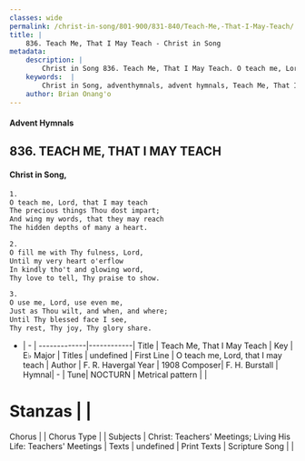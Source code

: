 ```yaml
---
classes: wide
permalink: /christ-in-song/801-900/831-840/Teach-Me,-That-I-May-Teach/
title: |
    836. Teach Me, That I May Teach - Christ in Song
metadata:
    description: |
        Christ in Song 836. Teach Me, That I May Teach. O teach me, Lord, that I may teach The precious things Thou dost impart; And wing my words, that they may reach The hidden depths of many a heart.
    keywords:  |
        Christ in Song, adventhymnals, advent hymnals, Teach Me, That I May Teach, O teach me, Lord, that I may teach. 
    author: Brian Onang'o
---
```


#### Advent Hymnals
## 836. TEACH ME, THAT I MAY TEACH
####  Christ in Song,

```txt
1.
O teach me, Lord, that I may teach
The precious things Thou dost impart;
And wing my words, that they may reach
The hidden depths of many a heart.

2.
O fill me with Thy fulness, Lord,
Until my very heart o'erflow
In kindly tho't and glowing word,
Thy love to tell, Thy praise to show.

3.
O use me, Lord, use even me,
Just as Thou wilt, and when, and where;
Until Thy blessed face I see,
Thy rest, Thy joy, Thy glory share.

```

- |   -  |
-------------|------------|
Title | Teach Me, That I May Teach |
Key | E♭ Major |
Titles | undefined |
First Line | O teach me, Lord, that I may teach |
Author | F. R. Havergal
Year | 1908
Composer| F. H. Burstall |
Hymnal|  - |
Tune| NOCTURN |
Metrical pattern | |
# Stanzas |  |
Chorus |  |
Chorus Type |  |
Subjects | Christ: Teachers' Meetings; Living His Life: Teachers' Meetings |
Texts | undefined |
Print Texts | 
Scripture Song |  |
    
